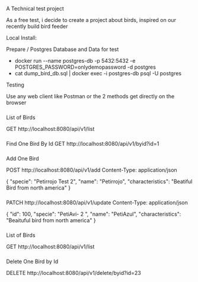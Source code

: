 A Technical test  project 

As a free test,  i decide to create a project about birds, inspired on our recently build 
bird feeder 


Local Install:

Prepare / Postgres Database and Data for test

* docker run  --name postgres-db -p 5432:5432 -e POSTGRES_PASSWORD=onlydemopassword  -d postgres
* cat dump_bird_db.sql | docker exec -i postgres-db psql -U postgres

Testing 

Use any web client like Postman or the 2 methods get directly on the browser

###
List of Birds

GET http://localhost:8080/api/v1/list

###

Find One Bird By Id
GET http://localhost:8080/api/v1/byid?id=1


###
Add One Bird 

POST http://localhost:8080/api/v1/add
Content-Type: application/json

{
"specie": "Petirrojo Test 2",
"name": "Petirrojo",
"characteristics": "Beatiful Bird from north america"
}


###
PATCH http://localhost:8080/api/v1/update
Content-Type: application/json

{
"id":  100,
"specie": "PetiAvi- 2  ",
"name": "PetiAzul",
"characteristics": "Beaituful bird from north america"
}

###
List of Birds 

GET http://localhost:8080/api/v1/list

###
Delete One Bird by Id

DELETE http://localhost:8080/api/v1/delete/byid?id=23
###
